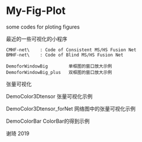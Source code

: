 # My-Fig-Plot
 some codes for ploting figures

最近的一些可视化的小程序


    CMHF-net\    : Code of Consistent MS/HS Fusion Net
    BMHF-net\    : Code of Blind MS/HS Fusion Net   

    DemoforWindowBig		单框图的窗口放大示例
    DemoforWindowBig_plus	双框图的窗口放大示例

张量可视化
  
   DemoColor3Dtensor		张量可视化示例
  
   DemoColor3Dtensor_forNet	网络图中的张量可视化示例
  
   DemoColorBar		ColorBar的得到示例

谢琦
2019
